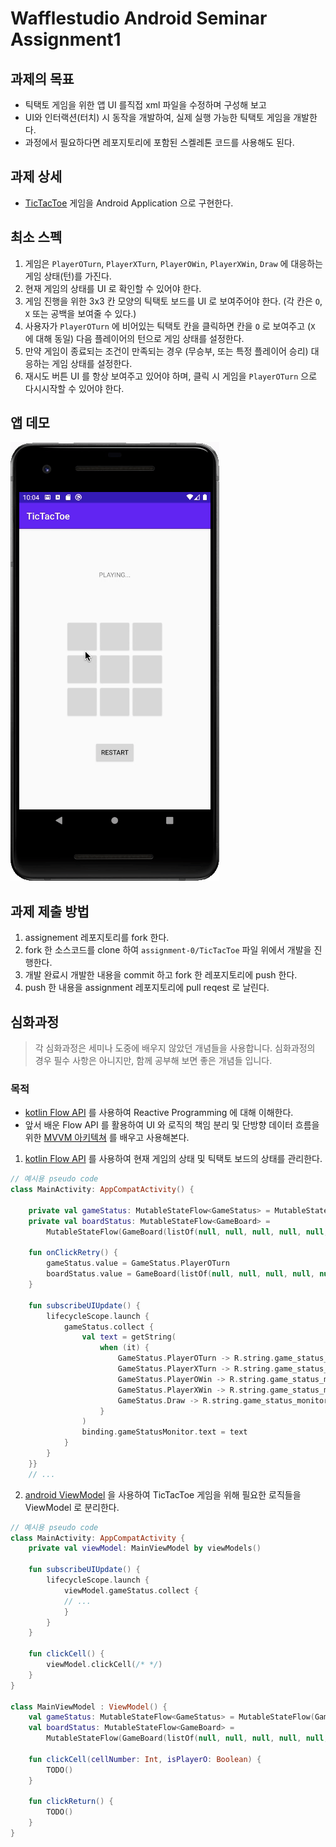 # Wafflestudio Android Seminar Assignment1

## 과제의 목표
- 틱택토 게임을 위한 앱 UI 를직접 xml 파일을 수정하며 구성해 보고
- UI와 인터랙션(터치) 시 동작을 개발하여, 실제 실행 가능한 틱택토 게임을 개발한다.
- 과정에서 필요하다면 레포지토리에 포함된 스켈레톤 코드를 사용해도 된다.

## 과제 상세
- [TicTacToe](https://ko.wikipedia.org/wiki/%ED%8B%B1%ED%83%9D%ED%86%A0) 게임을 Android Application 으로 구현한다.

## 최소 스펙
1. 게임은 `PlayerOTurn`, `PlayerXTurn`, `PlayerOWin`, `PlayerXWin`, `Draw` 에 대응하는 게임 상태(턴)를 가진다.
2. 현재 게임의 상태를 UI 로 확인할 수 있어야 한다.
3. 게임 진행을 위한 3x3 칸 모양의 틱택토 보드를 UI 로 보여주어야 한다. (각 칸은 `O`, `X` 또는 공백을 보여줄 수 있다.)
4. 사용자가 `PlayerOTurn` 에 비어있는 틱택토 칸을 클릭하면 칸을 `O` 로 보여주고 (`X` 에 대해 동일) 다음 플레이어의 턴으로 게임 상태를 설정한다.
5. 만약 게임이 종료되는 조건이 만족되는 경우 (무승부, 또는 특정 플레이어 승리) 대응하는 게임 상태를 설정한다.
6. 재시도 버튼 UI 를 항상 보여주고 있어야 하며, 클릭 시 게임을 `PlayerOTurn` 으로 다시시작할 수 있어야 한다.

## 앱 데모
![Demo](demo.gif)
  
## 과제 제출 방법
1. assignement 레포지토리를 fork 한다.
2. fork 한 소스코드를 clone 하여 `assignment-0/TicTacToe` 파일 위에서 개발을 진행한다.
3. 개발 완료시 개발한 내용을 commit 하고 fork 한 레포지토리에 push 한다.
4. push 한 내용을 assignment 레포지토리에 pull reqest 로 날린다.

## 심화과정

> 각 심화과정은 세미나 도중에 배우지 않았던 개념들을 사용합니다.
> 심화과정의 경우 필수 사항은 아니지만, 함께 공부해 보면 좋은 개념들 입니다.

### 목적
- [kotlin Flow API](https://developer.android.com/kotlin/flow?hl=ko) 를 사용하여 Reactive Programming 에 대해 이해한다.
- 앞서 배운 Flow API 를 활용하여 UI 와 로직의 책임 분리 및 단방향 데이터 흐름을 위한 [MVVM 아키텍쳐](https://developer.android.com/topic/architecture?gclid=Cj0KCQjwjvaYBhDlARIsAO8PkE2rwPmn8V2KFzAdCJu4YXO8B9EpCs9YXoXLYEqpW09kkHqB4gQJRIYaAoCREALw_wcB&gclsrc=aw.ds) 를 배우고 사용해본다.


1. [kotlin Flow API](https://developer.android.com/kotlin/flow?hl=ko) 를 사용하여 현재 게임의 상태 및 틱택토 보드의 상태를 관리한다.
```kotlin
// 예시용 pseudo code
class MainActivity: AppCompatActivity() {

    private val gameStatus: MutableStateFlow<GameStatus> = MutableStateFlow(GameStatus.PlayerOTurn)
    private val boardStatus: MutableStateFlow<GameBoard> =
        MutableStateFlow(GameBoard(listOf(null, null, null, null, null, null, null, null, null)))

    fun onClickRetry() {
        gameStatus.value = GameStatus.PlayerOTurn
        boardStatus.value = GameBoard(listOf(null, null, null, null, null, null, null, null, null))
    }

    fun subscribeUIUpdate() {
        lifecycleScope.launch {
            gameStatus.collect {
                val text = getString(
                    when (it) {
                        GameStatus.PlayerOTurn -> R.string.game_status_monitor_player_o_turn
                        GameStatus.PlayerXTurn -> R.string.game_status_monitor_player_x_turn
                        GameStatus.PlayerOWin -> R.string.game_status_monitor_player_o_win
                        GameStatus.PlayerXWin -> R.string.game_status_monitor_player_x_win
                        GameStatus.Draw -> R.string.game_status_monitor_draw
                    }
                )
                binding.gameStatusMonitor.text = text
            }
        }
    }}
    // ...
```

2. [android ViewModel](https://developer.android.com/topic/libraries/architecture/viewmodel?hl=ko) 을 사용하여 TicTacToe 게임을 위해 필요한 로직들을 ViewModel 로 분리한다.


```kotlin
// 예시용 pseudo code
class MainActivity: AppCompatActivity {
    private val viewModel: MainViewModel by viewModels()

    fun subscribeUIUpdate() {
        lifecycleScope.launch {
            viewModel.gameStatus.collect {
            // ...
            }
        }
    }

    fun clickCell() {
        viewModel.clickCell(/* */)
    }
}

class MainViewModel : ViewModel() {
    val gameStatus: MutableStateFlow<GameStatus> = MutableStateFlow(GameStatus.PlayerOTurn)
    val boardStatus: MutableStateFlow<GameBoard> =
        MutableStateFlow(GameBoard(listOf(null, null, null, null, null, null, null, null, null)))

    fun clickCell(cellNumber: Int, isPlayerO: Boolean) {
        TODO()
    }

    fun clickReturn() {
        TODO()
    }
}

```

